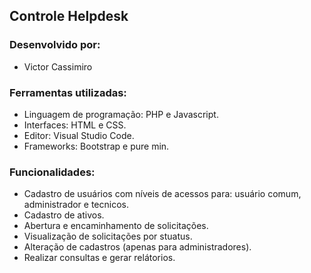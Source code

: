 ## Controle Helpdesk

### Desenvolvido por:
- Victor Cassimiro

### Ferramentas utilizadas:
- Linguagem de programação: PHP e Javascript.
- Interfaces: HTML e CSS.
- Editor: Visual Studio Code.
- Frameworks: Bootstrap e pure min.

### Funcionalidades:
- Cadastro de usuários com níveis de acessos para: usuário comum, administrador e tecnicos.
- Cadastro de ativos.
- Abertura e encaminhamento de solicitações.
- Visualização de solicitações por stuatus.
- Alteração de cadastros (apenas para administradores).
- Realizar consultas e gerar relátorios.

